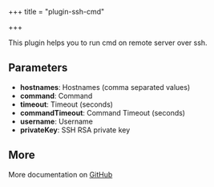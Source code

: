+++
title = "plugin-ssh-cmd"

+++

This plugin helps you to run cmd on remote server over ssh.

## Parameters

* **hostnames**: Hostnames (comma separated values)
* **command**: Command
* **timeout**: Timeout (seconds)
* **commandTimeout**: Command Timeout (seconds)
* **username**: Username
* **privateKey**: SSH RSA private key


## More

More documentation on [GitHub](https://github.com/ovh/cds/tree/master/contrib/grpcplugins/action/ssh-cmd/README.md)


